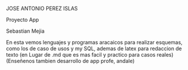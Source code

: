 JOSE ANTONIO PEREZ ISLAS

Proyecto App


Sebastian Mejia

En esta vemos lenguajes y programas aracaicos para realizar esquemas, como los de caso de usos y my SQL, ademas de latex para redaccion de texto (en Lugar de .md que es mas facil y practico para casos reales) (Enseñenos tambien desarrollo de app profe, andale)